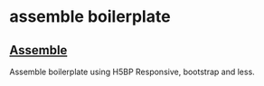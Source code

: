 # assemble boilerplate

## [Assemble](http://assemble.io/)

Assemble boilerplate using H5BP Responsive, bootstrap and less.

